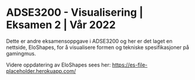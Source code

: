 # ADSE3200 - Visualisering | Eksamen 2 | Vår 2022

Dette er andre eksamensoppgave i ADSE3200 og her er det laget en nettside, EloShapes, for å visualisere formen og tekniske spesifikasjoner på gamingmus.

Videre oppdatering av EloShapes sees her: https://es-file-placeholder.herokuapp.com/
